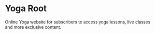 # Yoga Root
Online Yoga website for subscribers to access yoga lessons, live classes and more exclusive content.